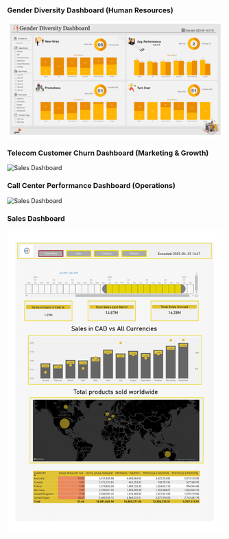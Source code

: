 
### **Gender Diversity Dashboard (Human Resources)**
![Sales Dashboard](https://github.com/Ayman947/Power-BI/blob/main/Gender%20Diversity%20Dashboard.png)

### **Telecom Customer Churn Dashboard (Marketing & Growth)**
![Sales Dashboard](https://github.com/Ayman947/Power-BI/blob/main/Customer%20Churn%20Dashboard.png)

### **Call Center Performance Dashboard (Operations)**
![Sales Dashboard](https://github.com/Ayman947/Power-BI/blob/main/Call%20Center%20Dashboard.png)

### **Sales Dashboard**
![Sales Dashboard](https://github.com/Ayman947/Power-BI/blob/main/Sales%20DashBoard%20(PNG).png)


